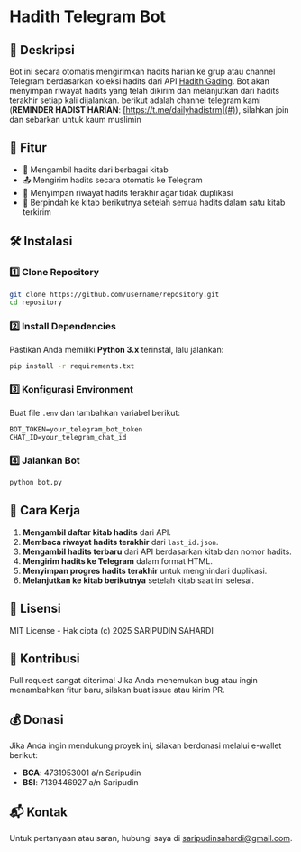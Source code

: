 # Hadith Telegram Bot

## 📌 Deskripsi
Bot ini secara otomatis mengirimkan hadits harian ke grup atau channel Telegram berdasarkan koleksi hadits dari API [Hadith Gading](https://api.hadith.gading.dev). Bot akan menyimpan riwayat hadits yang telah dikirim dan melanjutkan dari hadits terakhir setiap kali dijalankan. berikut adalah channel telegram kami (**REMINDER HADIST HARIAN**: [https://t.me/dailyhadistrm](#)), silahkan join dan sebarkan untuk kaum muslimin

## 🚀 Fitur
- 📖 Mengambil hadits dari berbagai kitab
- 📤 Mengirim hadits secara otomatis ke Telegram
- 📝 Menyimpan riwayat hadits terakhir agar tidak duplikasi
- 🔄 Berpindah ke kitab berikutnya setelah semua hadits dalam satu kitab terkirim

## 🛠 Instalasi
### 1️⃣ Clone Repository
```sh
git clone https://github.com/username/repository.git
cd repository
```

### 2️⃣ Install Dependencies
Pastikan Anda memiliki **Python 3.x** terinstal, lalu jalankan:
```sh
pip install -r requirements.txt
```

### 3️⃣ Konfigurasi Environment
Buat file `.env` dan tambahkan variabel berikut:
```env
BOT_TOKEN=your_telegram_bot_token
CHAT_ID=your_telegram_chat_id
```

### 4️⃣ Jalankan Bot
```sh
python bot.py
```

## 🔧 Cara Kerja
1. **Mengambil daftar kitab hadits** dari API.
2. **Membaca riwayat hadits terakhir** dari `last_id.json`.
3. **Mengambil hadits terbaru** dari API berdasarkan kitab dan nomor hadits.
4. **Mengirim hadits ke Telegram** dalam format HTML.
5. **Menyimpan progres hadits terakhir** untuk menghindari duplikasi.
6. **Melanjutkan ke kitab berikutnya** setelah kitab saat ini selesai.

## 📜 Lisensi
MIT License - Hak cipta (c) 2025 SARIPUDIN SAHARDI

## 🤝 Kontribusi
Pull request sangat diterima! Jika Anda menemukan bug atau ingin menambahkan fitur baru, silakan buat issue atau kirim PR.

## 💰 Donasi
Jika Anda ingin mendukung proyek ini, silakan berdonasi melalui e-wallet berikut:
- **BCA**: 4731953001 a/n Saripudin
- **BSI**: 7139446927 a/n Saripudin

## 📬 Kontak
Untuk pertanyaan atau saran, hubungi saya di [saripudinsahardi@gmail.com](mailto:saripudinsahardi@gmail.com).
